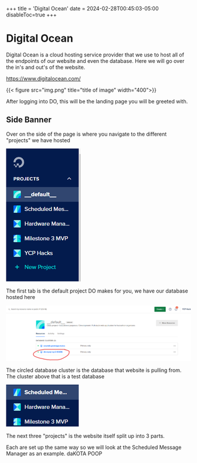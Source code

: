 +++
title = 'Digital Ocean'
date = 2024-02-28T00:45:03-05:00
disableToc=true
+++
# Digital Ocean
Digital Ocean is a cloud hosting service provider that we use to host all of the endpoints of 
our website and even the database. Here we will go over the in's and out's of the website.

https://www.digitalocean.com/


{{< figure src="img.png" title="title of image" width="400">}}

After logging into DO, this will be the landing page you will be greeted with. 

## Side Banner
Over on the side of the page is where you navigate to the different "projects" we have hosted

![img_1.png](img_1.png)

The first tab is the default project DO makes for you, we have our database hosted here

![img_2.png](img_2.png)

The circled database cluster is the database that website is pulling from. The cluster above that is a test database

![img_3.png](img_3.png)

The next three "projects" is the website itself split up into 3 parts.

Each are set up the same way so we will look at the Scheduled Message Manager as an example. daKOTA POOP

